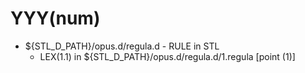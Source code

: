 # YYY(num)

- ${STL_D_PATH}/opus.d/regula.d - RULE in STL
    - LEX(1.1) in ${STL_D_PATH}/opus.d/regula.d/1.regula [point (1)]
